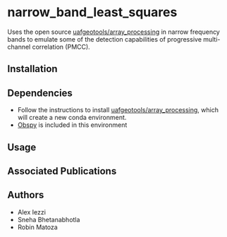 # narrow_band_least_squares
Uses the open source [uafgeotools/array_processing](https://github.com/uafgeotools/array_processing) in narrow frequency bands to emulate some of the detection capabilities of progressive multi-channel correlation (PMCC). 

## Installation

## Dependencies
- Follow the instructions to install [uafgeotools/array_processing](https://github.com/uafgeotools/array_processing), which will create a new conda environment. 
- [Obspy](https://docs.obspy.org/) is included in this environment

## Usage

## Associated Publications

## Authors
- Alex Iezzi 
- Sneha Bhetanabhotla 
- Robin Matoza 
